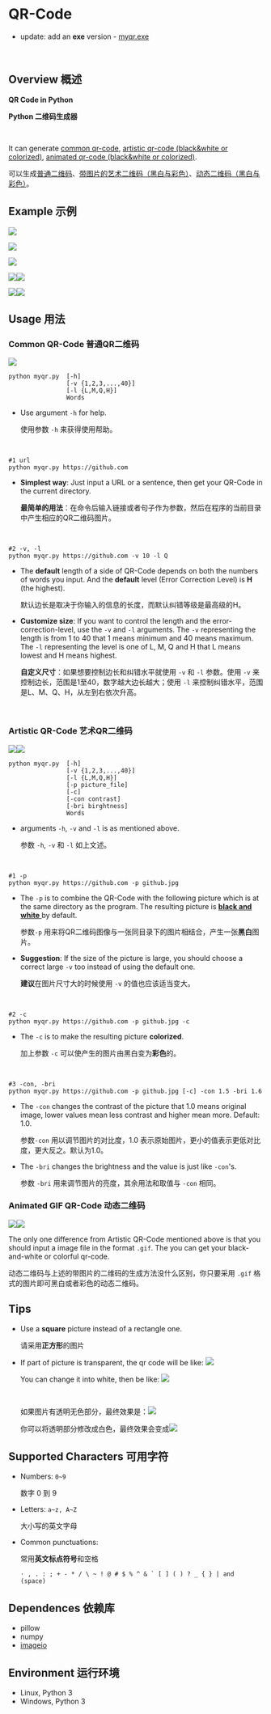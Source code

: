 # QR-Code
* update: add an **exe** version - [myqr.exe](https://github.com/sylnsfar/qrcode_win)


​         

## Overview   概述


**QR Code in Python**

**Python 二维码生成器**

​             

It can generate <u>common qr-code</u>, <u> artistic qr-code (black&white or colorized)</u>,  <u>animated qr-code (black&white or colorized)</u>.

可以生成<u>普通二维码</u>、<u>带图片的艺术二维码（黑白与彩色）</u>、<u>动态二维码（黑白与彩色）</u>。

## Example 示例

![](https://github.com/sylnsfar/qrcode/blob/master/example/qrs0.jpg)

![](https://github.com/sylnsfar/qrcode/blob/master/example/qrs1.jpg)

![](https://github.com/sylnsfar/qrcode/blob/master/example/qrs2.jpg)

![](https://github.com/sylnsfar/qrcode/blob/master/example/c_qrcode.gif)![](https://github.com/sylnsfar/qrcode/blob/master/example/daftpunktocat-guy_qrcode.gif)

![](https://github.com/sylnsfar/qrcode/blob/master/example/zootopia_qrcode.gif)![](https://github.com/sylnsfar/qrcode/blob/master/example/daftpunktocat-guy_qrcode0.gif)

## Usage 用法

### Common QR-Code    普通QR二维码

![](https://github.com/sylnsfar/qrcode/blob/master/example/0.png)

```
python myqr.py 	[-h] 
				[-v {1,2,3,...,40}] 
				[-l {L,M,Q,H}] 
				Words
```

* Use argument `-h` for help.

  使用参数 `-h` 来获得使用帮助。

  ​


```console
#1 url
python myqr.py https://github.com
```

* **Simplest  way**: Just input a URL or a sentence, then get your QR-Code in the current directory.

  **最简单的用法**：在命令后输入链接或者句子作为参数，然后在程序的当前目录中产生相应的QR二维码图片。

  ​

```console
#2 -v, -l
python myqr.py https://github.com -v 10 -l Q
```

* The **default** length of a side of QR-Code depends on both the numbers of words you input. And the **default** level (Error Correction Level) is **H** (the highest).

  默认边长是取决于你输入的信息的长度，而默认纠错等级是最高级的H。

* **Customize size**: If you want to control the length and the error-correction-level, use the `-v` and `-l` arguments. The `-v`  representing the length is from 1 to 40 that 1 means minimum and 40 means maximum. The `-l`  representing the level is one of L, M, Q and H that L means lowest and H means highest.

  **自定义尺寸**：如果想要控制边长和纠错水平就使用 `-v` 和 `-l` 参数。使用 `-v` 来控制边长，范围是1至40，数字越大边长越大；使用 `-l` 来控制纠错水平，范围是L、M、Q、H，从左到右依次升高。

  ​


### Artistic QR-Code    艺术QR二维码

![](https://github.com/sylnsfar/qrcode/blob/master/example/1.png)![](https://github.com/sylnsfar/qrcode/blob/master/example/2.png)

	python myqr.py 	[-h] 
					[-v {1,2,3,...,40}] 
					[-l {L,M,Q,H}] 
					[-p picture_file] 
					[-c] 
					[-con contrast] 
					[-bri birghtness] 
					Words
* arguments `-h`, `-v` and `-l` is as mentioned above.

  参数 `-h`, `-v` 和 `-l` 如上文述。

  ​



```console
#1 -p
python myqr.py https://github.com -p github.jpg
```

* The `-p` is to combine the QR-Code with the following picture which is at the same directory as the program. The resulting picture is <u>**black and white** </u> by default.

  参数`-p` 用来将QR二维码图像与一张同目录下的图片相结合，产生一张**黑白**图片。

* **Suggestion**: If the size of the picture is large, you should choose a correct large `-v` too instead of using the default one.

  **建议**在图片尺寸大的时候使用 `-v` 的值也应该适当变大。

  ​



```console
#2 -c
python myqr.py https://github.com -p github.jpg -c
```

* The `-c` is to make the resulting picture **colorized**.

  加上参数 `-c` 可以使产生的图片由黑白变为**彩色**的。

  ​



```console
#3 -con, -bri
python myqr.py https://github.com -p github.jpg [-c] -con 1.5 -bri 1.6
```

* The `-con` changes the contrast of the picture that 1.0 means original image, lower values mean less contrast and higher mean more. Default: 1.0.

  参数`-con` 用以调节图片的对比度，1.0 表示原始图片，更小的值表示更低对比度，更大反之。默认为1.0。

* The `-bri` changes the brightness and the value is just like `-con`'s.

  参数 `-bri` 用来调节图片的亮度，其余用法和取值与 `-con` 相同。







### Animated GIF QR-Code   动态二维码   

![](https://github.com/sylnsfar/qrcode/blob/master/example/daftpunktocat-guy_qrcode.gif)![](https://github.com/sylnsfar/qrcode/blob/master/example/daftpunktocat-guy_qrcode0.gif)

The only one difference from Artistic QR-Code mentioned above is that you should input a image file in the format `.gif`. The you can get your black-and-white or colorful qr-code.

动态二维码与上述的带图片的二维码的生成方法没什么区别，你只要采用 `.gif` 格式的图片即可黑白或者彩色的动态二维码。



## Tips

* Use a **square** picture instead of a rectangle one.

  请采用**正方形**的图片

* If part of picture is transparent, the qr code will be like: ![](https://github.com/sylnsfar/qrcode/blob/master/example/aa.png)

  You can change it into white, then be like: ![](https://github.com/sylnsfar/qrcode/blob/master/example/a0.png)

  ​

  如果图片有透明无色部分，最终效果是：![](https://github.com/sylnsfar/qrcode/blob/master/example/aa.png)

  你可以将透明部分修改成白色，最终效果会变成![](https://github.com/sylnsfar/qrcode/blob/master/example/a0.png)



## Supported Characters   可用字符

* Numbers:  `0~9`

  数字 0 到 9

* Letters:  `a~z, A~Z`

  大小写的英文字母

* Common punctuations:

  常用**英文标点符号**和空格

  ```console
  · , . : ; + - * / \ ~ ! @ # $ % ^ & ` [ ] ( ) ? _ { } | and  (space)
  ```




## Dependences   依赖库

* pillow
* numpy
* [imageio](https://pypi.python.org/pypi/imageio)




## Environment    运行环境

* Linux, Python 3
* Windows, Python 3